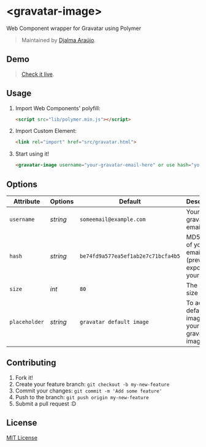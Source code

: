 # &lt;gravatar-image&gt;

Web Component wrapper for Gravatar using Polymer

> Maintained by [Djalma Araújo](https://github.com/djalmaaraujo).

## Demo

> [Check it live](http://djalmaaraujo.github.io/gravatar-image).

## Usage

1. Import Web Components' polyfill:

	```html
	<script src="lib/polymer.min.js"></script>
	```

2. Import Custom Element:

	```html
	<link rel="import" href="src/gravatar.html">
	```

3. Start using it!

	```html
	<gravatar-image username="your-gravatar-email-here" or use hash="your-md5-email-here"></gravatar-image>
	```

## Options

|   Attribute   | Options  |              Default               |                      Description                      |
| ------------- | -------- | ---------------------------------- | ----------------------------------------------------- |
| `username`    | *string* | `someemail@example.com`            | Your gravatar email                                   |
| `hash`        | *string* | `be74fd9a577ea5ef1ab2e7c71bcfa4b5` | MD5 hash of your email (prevent to expose your email) |
| `size`        | *int*    | `80`                               | The img size                                          |
| `placeholder` | *string* | `gravatar default image`           | To add a default image for your gravatar image        |

## Contributing

1. Fork it!
2. Create your feature branch: `git checkout -b my-new-feature`
3. Commit your changes: `git commit -m 'Add some feature'`
4. Push to the branch: `git push origin my-new-feature`
5. Submit a pull request :D

## License

[MIT License](http://opensource.org/licenses/MIT)
